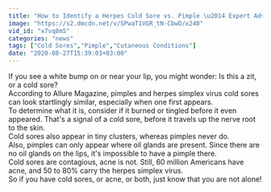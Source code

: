 ```yaml
---
title: "How to Identify a Herpes Cold Sore vs. Pimple \u2014 Expert Advice"
image: "https://s2.dmcdn.net/v/SPwaT1VGR_tN-CbwD/x240"
vid_id: "x7vq8m5"
categories: "news"
tags: ["Cold Sores","Pimple","Cutaneous Conditions"]
date: "2020-08-27T15:39:03+03:00"
---
```

If you see a white bump on or near your lip, you might wonder: Is this a zit, or a cold sore?  <br>According to Allure Magazine, pimples and herpes simplex virus cold sores can look startlingly similar, especially when one first appears.  <br>To determine what it is, consider if it burned or tingled before it even appeared. That's a signal of a cold sore, before it travels up the nerve root to the skin.  <br>Cold sores also appear in tiny clusters, whereas pimples never do.  <br>Also, pimples can only appear where oil glands are present. Since there are no oil glands on the lips, it's impossible to have a pimple there.  <br>Cold sores are contagious, acne is not. Still, 60 million Americans have acne, and 50 to 80% carry the herpes simplex virus.  <br>So if you have cold sores, or acne, or both, just know that you are not alone!
